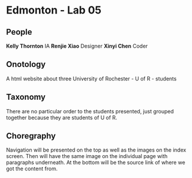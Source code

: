# Edmonton - Lab 05

## People 
**Kelly Thornton** IA
**Renjie Xiao** Designer
**Xinyi Chen** Coder


## Onotology

A html website about three University of Rochester - U of R - students

## Taxonomy

There are no particular order to the students presented, just grouped together because they are students of U of R.

## Choregraphy

Navigation will be presented on the top as well as the images on the index screen. Then will have the same image on the individual page with paragraphs underneath. At the bottom will be the source link of where we got the content from.